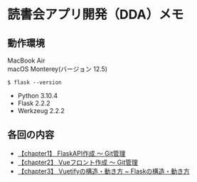 # 読書会アプリ開発（DDA）メモ

## 動作環境

MacBook Air<br>
macOS Monterey(バージョン 12.5)

`$ flask --version`

- Python 3.10.4
- Flask 2.2.2
- Werkzeug 2.2.2

## 各回の内容

- [【chapter1】 FlaskAPI作成 〜 Git管理](https://github.com/motoshifurugen/practice-dda/tree/main/chapter1)
- [【chapter2】 Vueフロント作成 〜 Git管理](https://github.com/motoshifurugen/practice-dda/tree/main/chapter2)
- [【chapter3】 Vuetifyの構造・動き方 ~ Flaskの構造・動き方](https://github.com/motoshifurugen/practice-dda/tree/main/chapter3)